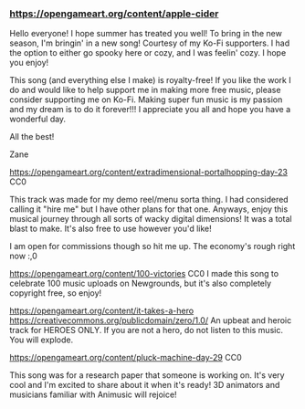 
### https://opengameart.org/content/apple-cider

Hello everyone! I hope summer has treated you well! To bring in the new season, I'm bringin' in a new song! Courtesy of my Ko-Fi supporters. I had the option to either go spooky here or cozy, and I was feelin' cozy. I hope you enjoy!

This song (and everything else I make) is royalty-free! If you like the work I do and would like to help support me in making more free music, please consider supporting me on Ko-Fi. Making super fun music is my passion and my dream is to do it forever!!! I appreciate you all and hope you have a wonderful day.

 

All the best!

 

Zane

https://opengameart.org/content/extradimensional-portalhopping-day-23
CC0

This track was made for my demo reel/menu sorta thing. I had considered calling it "hire me" but I have other plans for that one. Anyways, enjoy this musical journey through all sorts of wacky digital dimensions! It was a total blast to make. It's also free to use however you'd like!

 

I am open for commissions though so hit me up. The economy's rough right now :,0


https://opengameart.org/content/100-victories
CC0
I made this song to celebrate 100 music uploads on Newgrounds, but it's also completely copyright free, so enjoy!


https://opengameart.org/content/it-takes-a-hero
https://creativecommons.org/publicdomain/zero/1.0/
An upbeat and heroic track for HEROES ONLY. If you are not a hero, do not listen to this music. You will explode.

https://opengameart.org/content/pluck-machine-day-29
CC0

This song was for a research paper that someone is working on. It's very cool and I'm excited to share about it when it's ready! 3D animators and musicians familiar with Animusic will rejoice!


